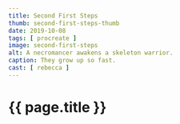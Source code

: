 ```yaml
---
title: Second First Steps
thumb: second-first-steps-thumb
date: 2019-10-08
tags: [ procreate ]
image: second-first-steps
alt: A necromancer awakens a skeleton warrior.
caption: They grow up so fast.
cast: [ rebecca ]
---
```

# {{ page.title }}
